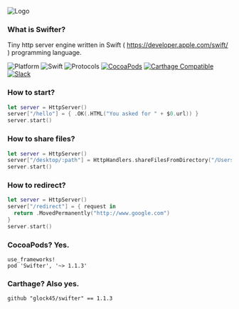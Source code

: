 ![Logo](https://dl.dropboxusercontent.com/u/858551/httpswift_logo.png)

### What is Swifter?

Tiny http server engine written in Swift ( https://developer.apple.com/swift/ ) programming language.

![Platform](https://img.shields.io/badge/Platform-Linux%20&%20OSX-4BC51D.svg?style=flat)
![Swift](https://img.shields.io/badge/Swift-2.2/3.0--dev-4BC51D.svg?style=flat)
![Protocols](https://img.shields.io/badge/Protocols-HTTP%201.1%20&%20WebSockets-4BC51D.svg?style=flat)
[![CocoaPods](https://img.shields.io/cocoapods/v/Swifter.svg?style=flat)](https://github.com/CocoaPods/Specs/tree/c53b984dfc6dd421d8344c21225920a20e91373d/Specs/Swifter)
[![Carthage Compatible](https://img.shields.io/badge/Carthage-compatible-4BC51D.svg?style=flat)](https://github.com/Carthage/Carthage)
[![Slack](https://img.shields.io/badge/Slack-Join%20%23general-ff6666.svg?style=flat)](https://swifterteam.slack.com/messages/general/)

### How to start?
```swift
let server = HttpServer()
server["/hello"] = { .OK(.HTML("You asked for " + $0.url)) }
server.start()
```
### How to share files?
```swift
let server = HttpServer()
server["/desktop/:path"] = HttpHandlers.shareFilesFromDirectory("/Users/me/Desktop")
server.start()
```
### How to redirect?
```swift
let server = HttpServer()
server["/redirect"] = { request in
  return .MovedPermanently("http://www.google.com")
}
server.start()
```
### CocoaPods? Yes.
```
use_frameworks!
pod 'Swifter', '~> 1.1.3'
```

### Carthage? Also yes.

```
github "glock45/swifter" == 1.1.3
```
